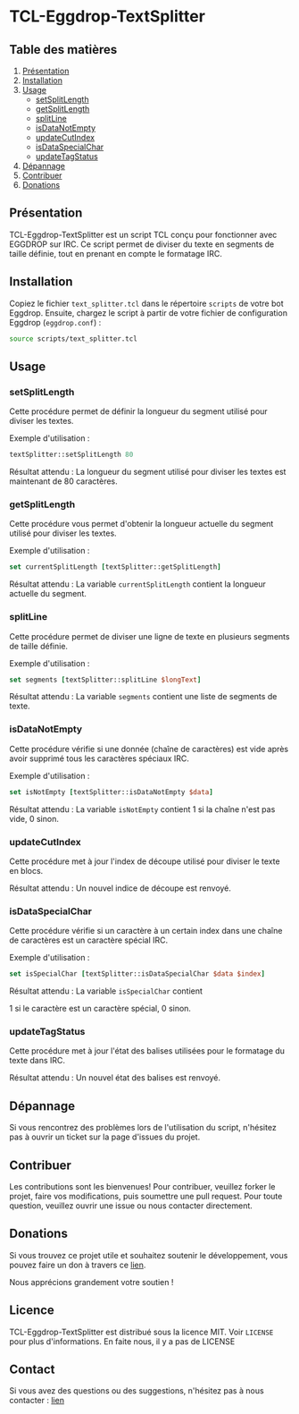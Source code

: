 
# TCL-Eggdrop-TextSplitter

## Table des matières
1. [Présentation](#présentation)
2. [Installation](#installation)
3. [Usage](#usage)
    - [setSplitLength](#setsplitlength)
    - [getSplitLength](#getsplitlength)
    - [splitLine](#splitline)
    - [isDataNotEmpty](#isdatanotempty)
    - [updateCutIndex](#updatecutindex)
    - [isDataSpecialChar](#isdataspecialchar)
    - [updateTagStatus](#updatetagstatus)
4. [Dépannage](#dépannage)
5. [Contribuer](#contribuer)
6. [Donations](#donations)

## Présentation

TCL-Eggdrop-TextSplitter est un script TCL conçu pour fonctionner avec EGGDROP sur IRC. Ce script permet de diviser du texte en segments de taille définie, tout en prenant en compte le formatage IRC.

## Installation

Copiez le fichier `text_splitter.tcl` dans le répertoire `scripts` de votre bot Eggdrop. Ensuite, chargez le script à partir de votre fichier de configuration Eggdrop (`eggdrop.conf`) :

```bash
source scripts/text_splitter.tcl
```

## Usage

### setSplitLength

Cette procédure permet de définir la longueur du segment utilisé pour diviser les textes. 

Exemple d'utilisation :
```tcl
textSplitter::setSplitLength 80
```
Résultat attendu : La longueur du segment utilisé pour diviser les textes est maintenant de 80 caractères.

### getSplitLength

Cette procédure vous permet d'obtenir la longueur actuelle du segment utilisé pour diviser les textes.

Exemple d'utilisation :
```tcl
set currentSplitLength [textSplitter::getSplitLength]
```
Résultat attendu : La variable `currentSplitLength` contient la longueur actuelle du segment.

### splitLine

Cette procédure permet de diviser une ligne de texte en plusieurs segments de taille définie.

Exemple d'utilisation :
```tcl
set segments [textSplitter::splitLine $longText]
```
Résultat attendu : La variable `segments` contient une liste de segments de texte.

### isDataNotEmpty

Cette procédure vérifie si une donnée (chaîne de caractères) est vide après avoir supprimé tous les caractères spéciaux IRC.

Exemple d'utilisation :
```tcl
set isNotEmpty [textSplitter::isDataNotEmpty $data]
```
Résultat attendu : La variable `isNotEmpty` contient 1 si la chaîne n'est pas vide, 0 sinon.

### updateCutIndex

Cette procédure met à jour l'index de découpe utilisé pour diviser le texte en blocs.

Résultat attendu : Un nouvel indice de découpe est renvoyé.

### isDataSpecialChar

Cette procédure vérifie si un caractère à un certain index dans une chaîne de caractères est un caractère spécial IRC.

Exemple d'utilisation :
```tcl
set isSpecialChar [textSplitter::isDataSpecialChar $data $index]
```
Résultat attendu : La variable `isSpecialChar` contient

 1 si le caractère est un caractère spécial, 0 sinon.

### updateTagStatus

Cette procédure met à jour l'état des balises utilisées pour le formatage du texte dans IRC.

Résultat attendu : Un nouvel état des balises est renvoyé.

## Dépannage

Si vous rencontrez des problèmes lors de l'utilisation du script, n'hésitez pas à ouvrir un ticket sur la page d'issues du projet.

## Contribuer

Les contributions sont les bienvenues! Pour contribuer, veuillez forker le projet, faire vos modifications, puis soumettre une pull request. Pour toute question, veuillez ouvrir une issue ou nous contacter directement.

## Donations

Si vous trouvez ce projet utile et souhaitez soutenir le développement, vous pouvez faire un don à travers ce [lien](https://github.com/ZarTek-Creole/DONATE).

Nous apprécions grandement votre soutien !

## Licence

TCL-Eggdrop-TextSplitter est distribué sous la licence MIT. Voir `LICENSE` pour plus d'informations. En faite nous, il y a pas de LICENSE

## Contact

Si vous avez des questions ou des suggestions, n'hésitez pas à nous contacter :
[lien](https://github.com/ZarTek-Creole/tcl-eggdrop-textsplitter/issue)

